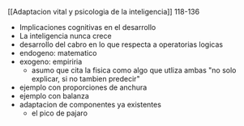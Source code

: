 [[Adaptacion vital y psicologia de la inteligencia]]
118-136

- Implicaciones cognitivas en el desarrollo
- La inteligencia nunca crece
- desarrollo del cabro en lo que respecta a operatorias logicas
- endogeno: matematico
- exogeno: empiriria
	- asumo que cita la fisica como algo que utliza ambas
		"no solo explicar, si no tambien predecir"
- ejemplo con proporciones de anchura
- ejemplo con balanza
- adaptacion de componentes ya existentes
	- el pico de pajaro


